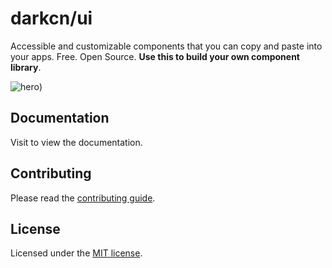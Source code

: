 # darkcn/ui

Accessible and customizable components that you can copy and paste into your apps. Free. Open Source. **Use this to build your own component library**.

![hero]([images/Screenshot%20from%202024-12-12%2021-17-38.png?raw=true))

## Documentation

Visit to view the documentation.

## Contributing

Please read the [contributing guide](/CONTRIBUTING.md).

## License

Licensed under the [MIT license](https://github.com/yusiqo/darkcnui/blob/main/LICENSE.md).
